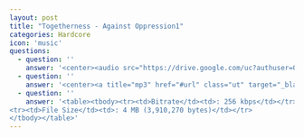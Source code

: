 ```yaml
---
layout: post
title: "Togetherness - Against Oppression1"
categories: Hardcore
icon: 'music'
questions:
  - question: ''
    answer: '<center><audio src="https://drive.google.com/uc?authuser=0&id=1lbYMDDS_hKPF-6cYgv1vNanZD6Dcc598&export=download" controls preload></audio></center>'
  - question: ''
    answer: '<center><a title="mp3" href="#url" class="ut" target="_blank"><span class="feather-icon icon-download"> DOWNLOAD</span></a></center>'
  - question: ''
    answer: '<table><tbody><tr><td>Bitrate</td><td>: 256 kbps</td></tr>
<tr><td>File Size</td><td>: 4 MB (3,910,270 bytes)</td></tr>
</tbody></table>'
---
```

